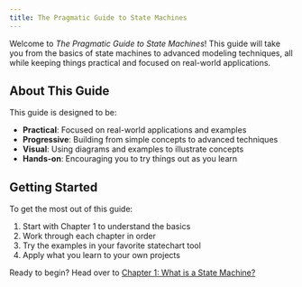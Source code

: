 ```yaml
---
title: The Pragmatic Guide to State Machines
---
```


Welcome to *The Pragmatic Guide to State Machines*! This guide will take you from the basics of state machines to advanced modeling techniques, all while keeping things practical and focused on real-world applications.

## About This Guide

This guide is designed to be:
- **Practical**: Focused on real-world applications and examples
- **Progressive**: Building from simple concepts to advanced techniques
- **Visual**: Using diagrams and examples to illustrate concepts
- **Hands-on**: Encouraging you to try things out as you learn

## Getting Started

To get the most out of this guide:
1. Start with Chapter 1 to understand the basics
2. Work through each chapter in order
3. Try the examples in your favorite statechart tool
4. Apply what you learn to your own projects

Ready to begin? Head over to [Chapter 1: What is a State Machine?](chapters/01-what-is-a-state-machine.md)

